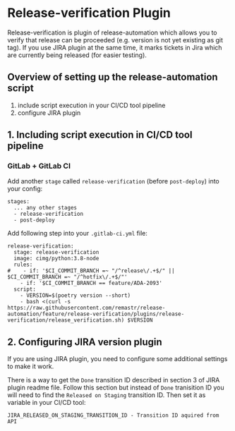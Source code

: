 # Release-verification Plugin

Release-verification is plugin of release-automation which allows you
to verify that release can be proceeded (e.g. version is not yet existing as git tag).
If you use JIRA plugin at the same time, it marks tickets in Jira which are currently being released (for easier testing).


## Overview of setting up the release-automation script

1. include script execution in your CI/CD tool pipeline
2. configure JIRA plugin


## 1. Including script execution in CI/CD tool pipeline


### GitLab + GitLab CI

Add another `stage` called `release-verification` (before `post-deploy`) into your config:

```
stages:
  ... any other stages
  - release-verification
  - post-deploy
```

Add following step into your `.gitlab-ci.yml` file:

```
release-verification:
  stage: release-verification
  image: cimg/python:3.8-node
  rules:
#    - if: '$CI_COMMIT_BRANCH =~ "/^release\/.+$/" || $CI_COMMIT_BRANCH =~ "/^hotfix\/.+$/"'
    - if: '$CI_COMMIT_BRANCH == feature/ADA-2093'
  script:
    - VERSION=$(poetry version --short)
    - bash <(curl -s https://raw.githubusercontent.com/remastr/release-automation/feature/release-verification/plugins/release-verification/release_verification.sh) $VERSION
```

## 2. Configuring JIRA version plugin

If you are using JIRA plugin, you need to configure some additional settings to make it work.

There is a way to get the `Done` transition ID described in section 3 of JIRA plugin readme file. Follow this section but instead of `Done` tranisition ID you will need to find the `Released on Staging` transition ID. Then set it as variable in your CI/CD tool:

```
JIRA_RELEASED_ON_STAGING_TRANSITION_ID - Transition ID aquired from API
```
